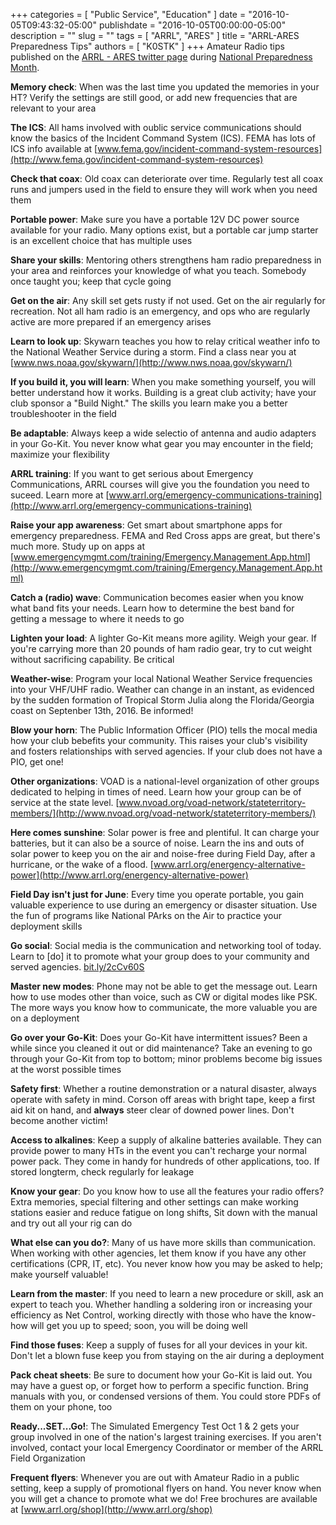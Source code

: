 +++
categories = [ "Public Service", "Education" ]
date = "2016-10-05T09:43:32-05:00"
publishdate = "2016-10-05T00:00:00-05:00"
description = ""
slug = ""
tags = [ "ARRL", "ARES" ]
title = "ARRL-ARES Preparedness Tips"
authors = [ "K0STK" ]
+++
Amateur Radio tips published on the
[ARRL - ARES twitter page](https://twitter.com/arrl_ares) during [National Preparedness
Month](https://duckduckgo.com/?q=national+preparedness+month&t=ffnt&ia=about).
<!--more-->
**Memory check**: When was the last time you updated the memories in
your HT? Verify the settings are still good, or add new frequencies that
are relevant to your area

**The ICS**: All hams involved with oublic service
communications should know the basics of the Incident
Command System (ICS). FEMA has lots of ICS info available at
[www.fema.gov/incident-command-system-resources](http://www.fema.gov/incident-command-system-resources)

**Check that coax**: Old coax can deteriorate over time. Regularly
test all coax runs and jumpers used in the field to ensure they will
work when you need them

**Portable power**: Make sure you have a portable 12V DC power
source available for your radio. Many options exist, but a portable car
jump starter is an excellent choice that has multiple uses

**Share your skills**: Mentoring others strengthens ham radio
preparedness in your area and reinforces your knowledge of what you
teach. Somebody once taught you; keep that cycle going

**Get on the air**: Any skill set gets rusty if not used. Get on the
air regularly for recreation. Not all ham radio is an emergency, and ops
who are regularly active are more prepared if an emergency arises

**Learn to look up**: Skywarn teaches you how to relay critical
weather info to the National Weather Service during a storm. Find a
class near you at
[www.nws.noaa.gov/skywarn/](http://www.nws.noaa.gov/skywarn/)

**If you build it, you will learn**: When you make something
yourself, you will better understand how it works. Building is a great
club activity; have your club sponsor a "Build Night." The skills you
learn make you a better troubleshooter in the field

**Be adaptable**: Always keep a wide selectio of antenna and audio
adapters in your Go-Kit. You never know what gear you may encounter in
the field; maximize your flexibility

**ARRL training**: If you want to get serious about Emergency
Communications, ARRL courses will give you the foundation you need to
suceed. Learn more at
[www.arrl.org/emergency-communications-training](http://www.arrl.org/emergency-communications-training)

**Raise your app awareness**: Get smart about smartphone
apps for emergency preparedness. FEMA and Red Cross apps
are great, but there's much more. Study up on apps at
[www.emergencymgmt.com/training/Emergency.Management.App.html](http://www.emergencymgmt.com/training/Emergency.Management.App.html)

**Catch a (radio) wave**: Communication becomes easier when you
know what band fits your needs. Learn how to determine the best band for
getting a message to where it needs to go

**Lighten your load**: A lighter Go-Kit means more agility. Weigh
your gear. If you're carrying more than 20 pounds of ham radio gear, try
to cut weight without sacrificing capability. Be critical

**Weather-wise**: Program your local National Weather Service
frequencies into your VHF/UHF radio. Weather can change in an instant,
as evidenced by the sudden formation of Tropical Storm Julia along the
Florida/Georgia coast on Septenber 13th, 2016. Be informed!

**Blow your horn**: The Public Information Officer (PIO) tells the
mocal media how your club bebefits your community. This raises your
club's visibility and fosters relationships with served agencies. If
your club does not have a PIO, get one!

**Other organizations**: VOAD is a national-level
organization of other groups dedicated to helping in times of
need. Learn how your group can be of service at the state level.
[www.nvoad.org/voad-network/stateterritory-members/](http://www.nvoad.org/voad-network/stateterritory-members/)

**Here comes sunshine**: Solar power is free and plentiful. It
can charge your batteries, but it can also be a source of noise.
Learn the ins and outs of solar power to keep you on the air and
noise-free during Field Day, after a hurricane, or the wake of a flood.
[www.arrl.org/energency-alternative-power](http://www.arrl.org/energency-alternative-power)

**Field Day isn't just for June**: Every time you operate portable,
you gain valuable experience to use during an emergency or disaster
situation. Use the fun of programs like National PArks on the Air to
practice your deployment skills

**Go social**: Social media is the communication and networking
tool of today. Learn to [do] it to promote what your group does to your
community and served agencies. [bit.ly/2cCv60S](http://bit.ly/2cCv60S)

**Master new modes**: Phone may not be able to get the message out.
Learn how to use modes other than voice, such as CW or digital modes
like PSK. The more ways you know how to communicate, the more valuable
you are on a deployment

**Go over your Go-Kit**: Does your Go-Kit have intermittent issues?
Been a while since you cleaned it out or did maintenance? Take an
evening to go through your Go-Kit from top to bottom; minor problems
become big issues at the worst possible times

**Safety first**: Whether a routine demonstration or a natural disaster,
always operate with safety in mind. Corson off areas with bright tape, keep a
first aid kit on hand, and **always** steer clear of downed power lines. Don't
become another victim!

**Access to alkalines**: Keep a supply of alkaline batteries available.
They can provide power to many HTs in the event you can't recharge your normal
power pack. They come in handy for hundreds of other applications, too. If
stored longterm, check regularly for leakage

**Know your gear**: Do you know how to use all the features your radio
offers? Extra memories, special filtering and other settings can make working
stations easier and reduce fatigue on long shifts, Sit down with the manual
and try out all your rig can do

**What else can you do?**: Many of us have more skills than
communication. When working with other agencies, let them know if you have any
other certifications (CPR, IT, etc). You never know how you may be asked to
help; make yourself valuable!

**Learn from the master**: If you need to learn a new procedure or skill,
ask an expert to teach you. Whether handling a soldering iron or increasing
your efficiency as Net Control, working directly with those who have the
know-how will get you up to speed; soon, you will be doing well

**Find those fuses**: Keep a supply of fuses for all your devices in your
kit. Don't let a blown fuse keep you from staying on the air during a
deployment

**Pack cheat sheets**: Be sure to document how your Go-Kit is laid out.
You may have a guest op, or forget how to perform a specific function. Bring
manuals with you, or condensed versions of them. You could store PDFs of them
on your phone, too

**Ready...SET...Go!**: The Simulated Emergency Test Oct 1 & 2 gets your
group involved in one of the nation's largest training exercises. If you
aren't involved, contact your local Emergency Coordinator or member of the
ARRL Field Organization

**Frequent flyers**: Whenever you are out with Amateur Radio in a public
setting, keep a supply of promotional flyers on hand. You never know when you
will get a chance to promote what we do! Free brochures are available at
[www.arrl.org/shop](http://www.arrl.org/shop)

